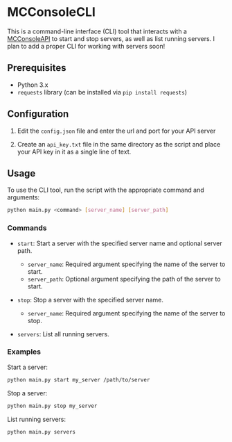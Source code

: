 # MCConsoleCLI

This is a command-line interface (CLI) tool that interacts with a [MCConsoleAPI](https://github.com/Column01/MCConsoleAPI) to start and stop servers, as well as list running servers. I plan to add a proper CLI for working with servers soon!

## Prerequisites

- Python 3.x
- `requests` library (can be installed via `pip install requests`)

## Configuration

1. Edit the `config.json` file and enter the url and port for your API server

2. Create an `api_key.txt` file in the same directory as the script and place your API key in it as a single line of text.

## Usage

To use the CLI tool, run the script with the appropriate command and arguments:

```bash
python main.py <command> [server_name] [server_path]
```

### Commands

- `start`: Start a server with the specified server name and optional server path.
  - `server_name`: Required argument specifying the name of the server to start.
  - `server_path`: Optional argument specifying the path of the server to start.

- `stop`: Stop a server with the specified server name.
  - `server_name`: Required argument specifying the name of the server to stop.

- `servers`: List all running servers.

### Examples

Start a server:

```bash
python main.py start my_server /path/to/server
```

Stop a server:

```bash
python main.py stop my_server
```

List running servers:

```bash
python main.py servers
```
